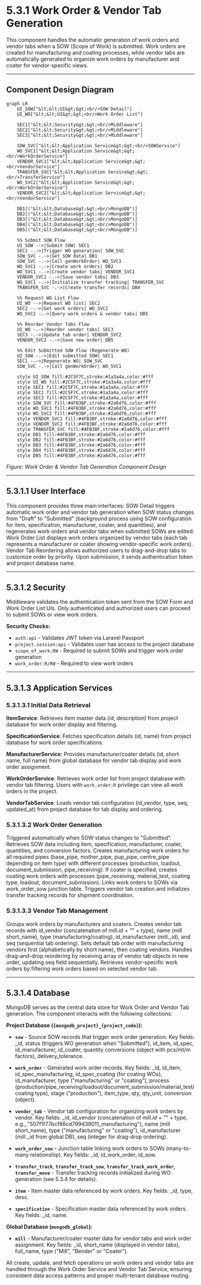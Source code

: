 # 5.3.1 Work Order & Vendor Tab Generation

This component handles the automatic generation of work orders and vendor tabs when a SOW (Scope of Work) is submitted. Work orders are created for manufacturing and coating processes, while vendor tabs are automatically generated to organize work orders by manufacturer and coater for vendor-specific views.

---

## Component Design Diagram

```mermaid
graph LR
    UI_SOW["&lt;&lt;UI&gt;&gt;<br/>SOW Detail"]
    UI_WO["&lt;&lt;UI&gt;&gt;<br/>Work Order List"]
    
    SEC1["&lt;&lt;Security&gt;&gt;<br/>Middleware"]
    SEC2["&lt;&lt;Security&gt;&gt;<br/>Middleware"]
    SEC3["&lt;&lt;Security&gt;&gt;<br/>Middleware"]
    
    SOW_SVC["&lt;&lt;Application Service&gt;&gt;<br/>SOWService"]
    WO_SVC1["&lt;&lt;Application Service&gt;&gt;<br/>WorkOrderService"]
    VENDOR_SVC1["&lt;&lt;Application Service&gt;&gt;<br/>VendorService"]
    TRANSFER_SVC["&lt;&lt;Application Service&gt;&gt;<br/>TransferService"]
    WO_SVC2["&lt;&lt;Application Service&gt;&gt;<br/>WorkOrderService"]
    VENDOR_SVC2["&lt;&lt;Application Service&gt;&gt;<br/>VendorService"]
    
    DB1[("&lt;&lt;Database&gt;&gt;<br/>MongoDB")]
    DB2[("&lt;&lt;Database&gt;&gt;<br/>MongoDB")]
    DB3[("&lt;&lt;Database&gt;&gt;<br/>MongoDB")]
    DB4[("&lt;&lt;Database&gt;&gt;<br/>MongoDB")]
    DB5[("&lt;&lt;Database&gt;&gt;<br/>MongoDB")]

    %% Submit SOW Flow
    UI_SOW -->|Submit SOW| SEC1
    SEC1 -.->|Trigger WO generation| SOW_SVC
    SOW_SVC -.->|Get SOW data| DB1
    SOW_SVC -.->|Call genWorkOrder| WO_SVC1
    WO_SVC1 -.->|Create work orders| DB2
    WO_SVC1 -.->|Create vendor tabs| VENDOR_SVC1
    VENDOR_SVC1 -.->|Save vendor tabs| DB3
    WO_SVC1 -.->|Initialize transfer tracking| TRANSFER_SVC
    TRANSFER_SVC -.->|Create transfer records| DB4

    %% Request WO List Flow
    UI_WO -->|Request WO list| SEC2
    SEC2 -.->|Get work orders| WO_SVC2
    WO_SVC2 -.->|Query work orders & vendor tabs| DB5

    %% Reorder Vendor Tabs Flow
    UI_WO -.->|Reorder vendor tabs| SEC3
    SEC3 -.->|Update tab order| VENDOR_SVC2
    VENDOR_SVC2 -.->|Save new order| DB5

    %% Edit Submitted SOW Flow (Regenerate WO)
    UI_SOW -.->|Edit submitted SOW| SEC1
    SEC1 -.->|Regenerate WO| SOW_SVC
    SOW_SVC -.->|Call genWorkOrder| WO_SVC1

    style UI_SOW fill:#2C5F7C,stroke:#1a3a4a,color:#fff
    style UI_WO fill:#2C5F7C,stroke:#1a3a4a,color:#fff
    style SEC1 fill:#2C5F7C,stroke:#1a3a4a,color:#fff
    style SEC2 fill:#2C5F7C,stroke:#1a3a4a,color:#fff
    style SEC3 fill:#2C5F7C,stroke:#1a3a4a,color:#fff
    style SOW_SVC fill:#4FB3BF,stroke:#2a6d76,color:#fff
    style WO_SVC1 fill:#4FB3BF,stroke:#2a6d76,color:#fff
    style WO_SVC2 fill:#4FB3BF,stroke:#2a6d76,color:#fff
    style VENDOR_SVC1 fill:#4FB3BF,stroke:#2a6d76,color:#fff
    style VENDOR_SVC2 fill:#4FB3BF,stroke:#2a6d76,color:#fff
    style TRANSFER_SVC fill:#4FB3BF,stroke:#2a6d76,color:#fff
    style DB1 fill:#4FB3BF,stroke:#2a6d76,color:#fff
    style DB2 fill:#4FB3BF,stroke:#2a6d76,color:#fff
    style DB3 fill:#4FB3BF,stroke:#2a6d76,color:#fff
    style DB4 fill:#4FB3BF,stroke:#2a6d76,color:#fff
    style DB5 fill:#4FB3BF,stroke:#2a6d76,color:#fff
```

*Figure: Work Order & Vendor Tab Generation Component Design*

---

## 5.3.1.1 User Interface

This component provides three main interfaces: SOW Detail triggers automatic work order and vendor tab generation when SOW status changes from "Draft" to "Submitted" (background process using SOW configuration for item, specification, manufacturer, coater, and quantities), and regenerates work orders and vendor tabs when submitted SOWs are edited. Work Order List displays work orders organized by vendor tabs (each tab represents a manufacturer or coater showing vendor-specific work orders). Vendor Tab Reordering allows authorized users to drag-and-drop tabs to customize order by priority. Upon submission, it sends authentication token and project database name.

---

## 5.3.1.2 Security

Middleware validates the authentication token sent from the SOW Form and Work Order List UIs. Only authenticated and authorized users can proceed to submit SOWs or view work orders.

**Security Checks:**
- `auth:api` - Validates JWT token via Laravel Passport
- `project.session:api` - Validates user has access to the project database
- `scope_of_work:RW` - Required to submit SOWs and trigger work order generation
- `work_order:R/RW` - Required to view work orders

---

## 5.3.1.3 Application Services

### 5.3.1.3.1 Initial Data Retrieval

**ItemService**: Retrieves item master data (id, description) from project database for work order display and filtering.

**SpecificationService**: Fetches specification details (id, name) from project database for work order specifications.

**ManufacturerService**: Provides manufacturer/coater details (id, short name, full name) from global database for vendor tab display and work order assignment.

**WorkOrderService**: Retrieves work order list from project database with vendor tab filtering. Users with `work_order:R` privilege can view all work orders in the project.

**VendorTabService**: Loads vendor tab configuration (id_vendor, type, seq, updated_at) from project database for tab display and ordering.

### 5.3.1.3.2 Work Order Generation

Triggered automatically when SOW status changes to "Submitted". Retrieves SOW data including item, specification, manufacturer, coater, quantities, and conversion factors. Creates manufacturing work orders for all required pipes (base_pipe, mother_pipe, pup_pipe, centre_pipe depending on item type) with different processes (production, loadout, document_submission, pipe_receiving). If coater is specified, creates coating work orders with processes (pipe_receiving, material_test, coating type, loadout, document_submission). Links work orders to SOWs via work_order_sow junction table. Triggers vendor tab creation and initializes transfer tracking records for shipment coordination.

### 5.3.1.3.3 Vendor Tab Management

Groups work orders by manufacturers and coaters. Creates vendor tab records with id_vendor (concatenation of mill._id + "_" + type), name (mill short_name), type (manufacturing/coating), id_manufacturer (mill._id), and seq (sequential tab ordering). Sets default tab order with manufacturing vendors first (alphabetically by short name), then coating vendors. Handles drag-and-drop reordering by receiving array of vendor tab objects in new order, updating seq field sequentially. Retrieves vendor-specific work orders by filtering work orders based on selected vendor tab.

---

## 5.3.1.4 Database

MongoDB serves as the central data store for Work Order and Vendor Tab generation. The component interacts with the following collections:

**Project Database (`{mongodb_project}_{project_code}`):**

- **`sow`** - Source SOW records that trigger work order generation. Key fields: _id, status (triggers WO generation when "Submitted"), id_item, id_spec, id_manufacturer, id_coater, quantity conversions (object with pcs/mt/m factors), delivery_tolerance.

- **`work_order`** - Generated work order records. Key fields: _id, id_item, id_spec_manufacturing, id_spec_coating (for coating WOs), id_manufacturer, type ("manufacturing" or "coating"), process (production/pipe_receiving/loadout/document_submission/material_test/coating type), stage ("production"), item_type, qty, qty_unit, conversion (object).

- **`vendor_tab`** - Vendor tab configuration for organizing work orders by vendor. Key fields: _id, id_vendor (concatenation of mill._id + "_" + type, e.g., "507f1f77bcf86cd799439011_manufacturing"), name (mill short_name), type ("manufacturing" or "coating"), id_manufacturer (mill._id from global DB), seq (integer for drag-drop ordering).

- **`work_order_sow`** - Junction table linking work orders to SOWs (many-to-many relationship). Key fields: _id, id_work_order, id_sow.

- **`transfer_track`**, **`transfer_track_sow`**, **`transfer_track_work_order`**, **`transfer_move`** - Transfer tracking records initialized during WO generation (see 5.3.4 for details).

- **`item`** - Item master data referenced by work orders. Key fields: _id, type, desc.

- **`specification`** - Specification master data referenced by work orders. Key fields: _id, name.

**Global Database (`mongodb_global`):**

- **`mill`** - Manufacturer/coater master data for vendor tabs and work order assignment. Key fields: _id, short_name (displayed in vendor tabs), full_name, type ("Mill", "Bender" or "Coater").

All create, update, and fetch operations on work orders and vendor tabs are handled through the Work Order Service and Vendor Tab Service, ensuring consistent data access patterns and proper multi-tenant database routing.

